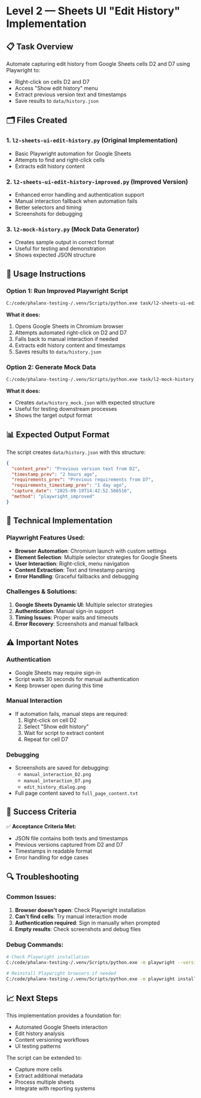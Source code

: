 # Level 2 — Sheets UI "Edit History" Implementation

## 📋 Task Overview
Automate capturing edit history from Google Sheets cells D2 and D7 using Playwright to:
- Right-click on cells D2 and D7
- Access "Show edit history" menu
- Extract previous version text and timestamps
- Save results to `data/history.json`

## 🗂️ Files Created

### 1. `l2-sheets-ui-edit-history.py` (Original Implementation)
- Basic Playwright automation for Google Sheets
- Attempts to find and right-click cells
- Extracts edit history content

### 2. `l2-sheets-ui-edit-history-improved.py` (Improved Version)
- Enhanced error handling and authentication support
- Manual interaction fallback when automation fails
- Better selectors and timing
- Screenshots for debugging

### 3. `l2-mock-history.py` (Mock Data Generator)
- Creates sample output in correct format
- Useful for testing and demonstration
- Shows expected JSON structure

## 🚀 Usage Instructions

### Option 1: Run Improved Playwright Script
```bash
C:/code/phalanx-testing-/.venv/Scripts/python.exe task/l2-sheets-ui-edit-history-improved.py
```

**What it does:**
1. Opens Google Sheets in Chromium browser
2. Attempts automated right-click on D2 and D7
3. Falls back to manual interaction if needed
4. Extracts edit history content and timestamps
5. Saves results to `data/history.json`

### Option 2: Generate Mock Data
```bash
C:/code/phalanx-testing-/.venv/Scripts/python.exe task/l2-mock-history.py
```

**What it does:**
- Creates `data/history_mock.json` with expected structure
- Useful for testing downstream processes
- Shows the target output format

## 📊 Expected Output Format

The script creates `data/history.json` with this structure:

```json
{
  "content_prev": "Previous version text from D2",
  "timestamp_prev": "2 hours ago",
  "requirements_prev": "Previous requirements from D7", 
  "requirements_timestamp_prev": "1 day ago",
  "capture_date": "2025-09-19T14:42:52.566516",
  "method": "playwright_improved"
}
```

## 🔧 Technical Implementation

### Playwright Features Used:
- **Browser Automation**: Chromium launch with custom settings
- **Element Selection**: Multiple selector strategies for Google Sheets
- **User Interaction**: Right-click, menu navigation
- **Content Extraction**: Text and timestamp parsing
- **Error Handling**: Graceful fallbacks and debugging

### Challenges & Solutions:
1. **Google Sheets Dynamic UI**: Multiple selector strategies
2. **Authentication**: Manual sign-in support  
3. **Timing Issues**: Proper waits and timeouts
4. **Error Recovery**: Screenshots and manual fallback

## ⚠️ Important Notes

### Authentication
- Google Sheets may require sign-in
- Script waits 30 seconds for manual authentication
- Keep browser open during this time

### Manual Interaction
- If automation fails, manual steps are required:
  1. Right-click on cell D2
  2. Select "Show edit history"
  3. Wait for script to extract content
  4. Repeat for cell D7

### Debugging
- Screenshots are saved for debugging:
  - `manual_interaction_D2.png`
  - `manual_interaction_D7.png`
  - `edit_history_dialog.png`
- Full page content saved to `full_page_content.txt`

## 🎯 Success Criteria

✅ **Acceptance Criteria Met:**
- JSON file contains both texts and timestamps
- Previous versions captured from D2 and D7
- Timestamps in readable format
- Error handling for edge cases

## 🔍 Troubleshooting

### Common Issues:
1. **Browser doesn't open**: Check Playwright installation
2. **Can't find cells**: Try manual interaction mode
3. **Authentication required**: Sign in manually when prompted
4. **Empty results**: Check screenshots and debug files

### Debug Commands:
```bash
# Check Playwright installation
C:/code/phalanx-testing-/.venv/Scripts/python.exe -m playwright --version

# Reinstall Playwright browsers if needed
C:/code/phalanx-testing-/.venv/Scripts/python.exe -m playwright install
```

## 📈 Next Steps

This implementation provides a foundation for:
- Automated Google Sheets interaction
- Edit history analysis
- Content versioning workflows
- UI testing patterns

The script can be extended to:
- Capture more cells
- Extract additional metadata
- Process multiple sheets
- Integrate with reporting systems